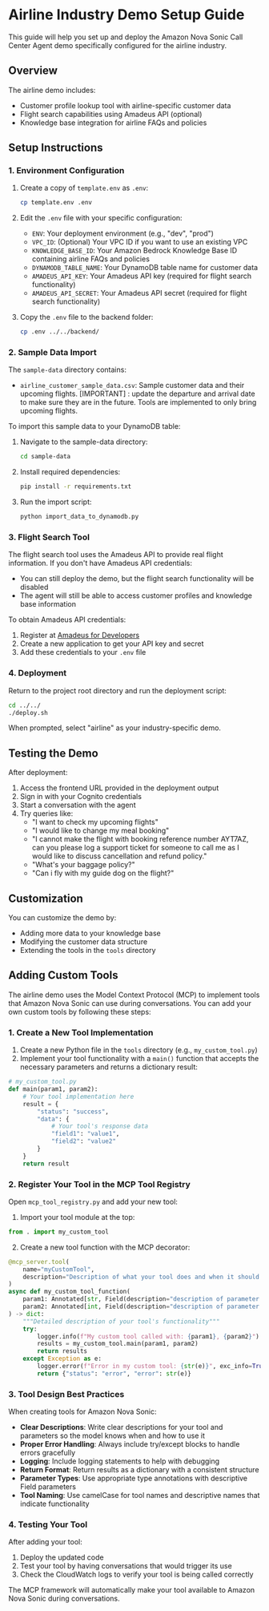 # Airline Industry Demo Setup Guide

This guide will help you set up and deploy the Amazon Nova Sonic Call Center Agent demo specifically configured for the airline industry.

## Overview

The airline demo includes:
- Customer profile lookup tool with airline-specific customer data
- Flight search capabilities using Amadeus API (optional)
- Knowledge base integration for airline FAQs and policies

## Setup Instructions

### 1. Environment Configuration

1. Create a copy of `template.env` as `.env`:
   ```bash
   cp template.env .env
   ```

2. Edit the `.env` file with your specific configuration:
   - `ENV`: Your deployment environment (e.g., "dev", "prod")
   - `VPC_ID`: (Optional) Your VPC ID if you want to use an existing VPC
   - `KNOWLEDGE_BASE_ID`: Your Amazon Bedrock Knowledge Base ID containing airline FAQs and policies
   - `DYNAMODB_TABLE_NAME`: Your DynamoDB table name for customer data
   - `AMADEUS_API_KEY`: Your Amadeus API key (required for flight search functionality)
   - `AMADEUS_API_SECRET`: Your Amadeus API secret (required for flight search functionality)

3. Copy the `.env` file to the backend folder:
   ```bash
   cp .env ../../backend/
   ```

### 2. Sample Data Import

The `sample-data` directory contains:
- `airline_customer_sample_data.csv`: Sample customer data and their upcoming flights.
[IMPORTANT] : update the departure and arrival date to make sure they are in the future. Tools are implemented to only bring upcoming flights.
  
To import this sample data to your DynamoDB table:

1. Navigate to the sample-data directory:
   ```bash
   cd sample-data
   ```

2. Install required dependencies:
   ```bash
   pip install -r requirements.txt
   ```

3. Run the import script:
   ```bash
   python import_data_to_dynamodb.py
   ```

### 3. Flight Search Tool

The flight search tool uses the Amadeus API to provide real flight information. If you don't have Amadeus API credentials:

- You can still deploy the demo, but the flight search functionality will be disabled
- The agent will still be able to access customer profiles and knowledge base information

To obtain Amadeus API credentials:
1. Register at [Amadeus for Developers](https://developers.amadeus.com/)
2. Create a new application to get your API key and secret
3. Add these credentials to your `.env` file

### 4. Deployment

Return to the project root directory and run the deployment script:
```bash
cd ../../
./deploy.sh
```

When prompted, select "airline" as your industry-specific demo.

## Testing the Demo

After deployment:
1. Access the frontend URL provided in the deployment output
2. Sign in with your Cognito credentials
3. Start a conversation with the agent
4. Try queries like:
   - "I want to check my upcoming flights"
   - "I would like to change my meal booking"
   - "I cannot make the flight with booking reference number AYT7AZ, can you please log a support ticket for someone to call me as I would like to discuss cancellation and refund policy."
   - "What's your baggage policy?"
   - "Can i fly with my guide dog on the flight?"

## Customization

You can customize the demo by:
- Adding more data to your knowledge base
- Modifying the customer data structure
- Extending the tools in the `tools` directory

## Adding Custom Tools

The airline demo uses the Model Context Protocol (MCP) to implement tools that Amazon Nova Sonic can use during conversations. You can add your own custom tools by following these steps:

### 1. Create a New Tool Implementation

1. Create a new Python file in the `tools` directory (e.g., `my_custom_tool.py`)
2. Implement your tool functionality with a `main()` function that accepts the necessary parameters and returns a dictionary result:

```python
# my_custom_tool.py
def main(param1, param2):
    # Your tool implementation here
    result = {
        "status": "success",
        "data": {
            # Your tool's response data
            "field1": "value1",
            "field2": "value2"
        }
    }
    return result
```

### 2. Register Your Tool in the MCP Tool Registry

Open `mcp_tool_registry.py` and add your new tool:

1. Import your tool module at the top:
```python
from . import my_custom_tool
```

2. Create a new tool function with the MCP decorator:
```python
@mcp_server.tool(
    name="myCustomTool",
    description="Description of what your tool does and when it should be used"
)
async def my_custom_tool_function(
    param1: Annotated[str, Field(description="description of parameter 1")],
    param2: Annotated[int, Field(description="description of parameter 2")]
) -> dict:
    """Detailed description of your tool's functionality"""
    try:
        logger.info(f"My custom tool called with: {param1}, {param2}")
        results = my_custom_tool.main(param1, param2)
        return results
    except Exception as e:
        logger.error(f"Error in my custom tool: {str(e)}", exc_info=True)
        return {"status": "error", "error": str(e)}
```

### 3. Tool Design Best Practices

When creating tools for Amazon Nova Sonic:

- **Clear Descriptions**: Write clear descriptions for your tool and parameters so the model knows when and how to use it
- **Proper Error Handling**: Always include try/except blocks to handle errors gracefully
- **Logging**: Include logging statements to help with debugging
- **Return Format**: Return results as a dictionary with a consistent structure
- **Parameter Types**: Use appropriate type annotations with descriptive Field parameters
- **Tool Naming**: Use camelCase for tool names and descriptive names that indicate functionality

### 4. Testing Your Tool

After adding your tool:

1. Deploy the updated code
2. Test your tool by having conversations that would trigger its use
3. Check the CloudWatch logs to verify your tool is being called correctly

The MCP framework will automatically make your tool available to Amazon Nova Sonic during conversations.
